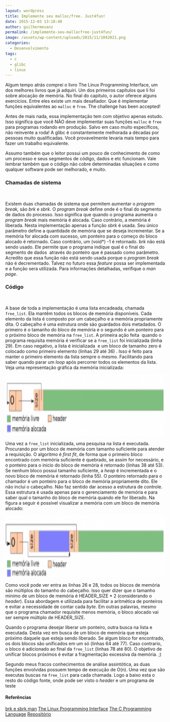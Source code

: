 ```yaml
---
layout: wordpress
title: Implemente seu malloc/free. Just4fun!
date: 2015-12-03 13:18:40
author: guilhermevanz
permalink: /implemente-seu-mallocfree-just4fun/
image: /assets/wp-content/uploads/2015/11/1042021.png
categories:
  - Desenvolvimento
tags:
  - c
  - glibc
  - linux
---
```


Algum tempo atrás comprei o livro The Linux Programming Interface, um dos melhores livros que já adquiri. Um dos primeiros capítulos que li foi sobre alocação de memória. No final do capítulo, o autor oferece alguns exercícios. Entre eles existe um mais desafiador. Que é implementar funções equivalentes ao <code>malloc</code> e <code>free</code>. The challenge has been accepted!

<!--more-->

Antes de mais nada, essa implementação tem com objetivo apenas estudo. Isso significa que você NÃO deve implementar suas funções <code>malloc</code> e <code>free</code> para programas rodando em produção. Salvo em caso muito específicos, não reinvente a roda! A glibc é constantemente melhorada a décadas por pessoas muito qualificadas. Você provavelmente levaria mais tempo para fazer um trabalho equivalente.

Assumo também que o leitor possui um pouco de conhecimento de como um processo e seus segmentos de código, dados e etc funcionam. Vale lembrar também que o código não cobre determinadas situações e como qualquer software pode ser melhorado, e muito.
<h3><b>Chamadas de sistema</b></h3>
&nbsp;

Existem duas chamadas de sistema que permitem aumentar o <i>program break, </i>são<i> brk </i>e<i> sbrk.</i> O <i>program break</i> define onde é o final do segmento de dados do processo. Isso significa que quando o programa aumenta o <i>program break </i>mais memória é alocada. Caso contrário, a memória é liberada. Nesta implementação apenas a função <i>sbrk </i>é usada. Seu único parâmetro define a quantidade de memória que se deseja incrementar. Se a memória for alocada com sucesso, um ponteiro para o começo do bloco alocado é retornado. Caso contrário, um (void*) -1 é retornado. <i>brk</i> não está sendo usado. Ele permite que o programa indique qual é o final do segmento de dados  através do ponteiro que é passado como parâmetro. Acredito que essa função não está sendo usada porque o <i>program break</i> não é decrementado. Talvez no futuro essa <em>feature</em> possa ser implementada e a função sera utilizada. Para informações detalhadas, verifique o <em>man page</em>.
<h3><b>Código</b></h3>
&nbsp;



<script type='text/javascript' src='//gistfy-app.herokuapp.com/github/gist/ba82bdd0dfeb44c260aa?lang=C'></script>


A base de toda a implementação é uma lista encadeada, chamada <code>free_list</code>. Ela mantêm todos os blocos de memória disponíveis. Cada elemento da lista é composto por um cabeçalho e a memória propriamente dita. O cabeçalho é uma estrutura onde são guardados dois metadados. O primeiro é o tamanho do bloco de memória e o segundo é um ponteiro para o próximo bloco de memória na <code>free_list</code>. A primeira ação feita  quando o programa requisita memória é verificar se a <code>free_list</code> foi inicializada (linha 29). Em caso negativo, a lista é inicializada  e um bloco de tamanho zero é colocado como primeiro elemento (linhas 29 até 36) . Isso é feito para manter o primeiro elemento da lista sempre o mesmo. Facilitando para saber quando parar um <em>loop</em> após percorrer todos os elementos da lista. Veja uma representação gráfica da memória inicializada:

<a href="/assets/wp-content/uploads/2015/12/mem_init-1.png" rel="attachment wp-att-4608"><img class="alignnone wp-image-4608" src="/assets/wp-content/uploads/2015/12/mem_init-1-300x59.png" alt="mem_init" width="970" height="191" /></a>

Uma vez a <code>free_list</code> inicializada, uma pesquisa na lista é executada. Procurando por um bloco de memória com tamanho suficiente para atender a requisição. O algoritmo é <i>first fit</i>, de forma que o primeiro bloco encontrado com memória suficiente é quebrado, se assim for necessário, e o ponteiro para o inicio do bloco de memória é retornado (linhas 38 até 53). Se nenhum bloco possui tamanho suficiente, a <i>heap</i> é incrementada e o novo bloco de memória é retornado (linha 55). O ponteiro retornado para o chamador é um ponteiro para o bloco de memória propriamente dito. Ele não inclui o cabeçalho. Não faz sentido dar acesso a estrutura de controle. Essa estrutura é usada apenas para o gerenciamento de memória e para saber qual o tamanho do bloco de memória quando ele for liberado. Na figura a seguir é possível visualizar a memória com um bloco de memória alocado:

<a href="/assets/wp-content/uploads/2015/12/one_mem_allocate.png" rel="attachment wp-att-4609"><img class="alignnone wp-image-4609" src="/assets/wp-content/uploads/2015/12/one_mem_allocate-300x59.png" alt="one_mem_allocate" width="981" height="193" /></a>

Como você pode ver entra as linhas 26 e 28, todos os blocos de memória são múltiplos do tamanho do cabeçalho. Isso quer dizer que o tamanho mínimo de um bloco de memória é HEADER_SIZE * 2 (considerando o <em>header</em>). Essa abordagem e utilizada para facilitar a aritmética de ponteiros e evitar a necessidade de contar cada <em>byte</em>. Em outras palavras, mesmo que o programa chamador requisite menos memória, o bloco alocado vai ser sempre múltiplo de HEADER_SIZE.

Quando o programa desejar liberar um ponteiro, outra busca na lista e executada. Desta vez em busca de um bloco de memória que esteja próximo daquele que esteja sendo liberado. Se algum bloco for encontrado, os dois blocos são unificados em um só (linhas 64 até 77). Caso contrario, o bloco é adicionado ao final da <code>free_list</code> (linhas 78 até 80). O objetivo de unificar blocos próximos é evitar a fragmentação excessiva da memória. ;)

Segundo meus fracos conhecimentos de análise assintótica, as duas funções envolvidas possuem tempo de execução de O(n). Uma vez que são executas buscas na <code>free_list</code> para cada chamada. Logo a baixo esta o resto do código fonte, onde pode ser visto o <em>header</em> e um programa de teste


<script type='text/javascript' src='//gistfy-app.herokuapp.com/github/gist/869420fb87353049d4d7'></script>

<h4>Referências</h4>
<a href="http://linux.die.net/man/2" target="_blank">brk e sbrk man</a>
<a href="http://www.amazon.com/Programming-Language-Brian-W-Kernighan/dp/0131103628/ref=sr_1_1?s=books&amp;ie=UTF8&amp;qid=1448501445&amp;sr=1-1&amp;keywords=the+c+programming+language" target="_blank">The Linux Programming Interface</a>
<a href="http://www.amazon.com/Programming-Language-Brian-W-Kernighan/dp/0131103628/ref=sr_1_1?s=books&amp;ie=UTF8&amp;qid=1448501445&amp;sr=1-1&amp;keywords=the+c+programming+language" target="_blank">The C Programming Language</a>
<a href="https://github.com/jvanz/tlpi" target="_blank">Repositório</a>